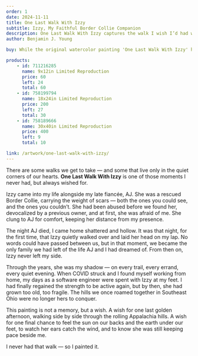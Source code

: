```yaml
---
order: 1
date: 2024-11-11
title: One Last Walk With Izzy
subtitle: Izzy, My Faithful Border Collie Companion
description: One Last Walk With Izzy captures the walk I wish I’d had with my rescued Border Collie, Izzy, in her final days. Adopted alongside my late fiancée, AJ, Izzy overcame a painful past to become my constant companion after AJ's passing. In her youth, she roamed the rolling hills of Southeast Ohio by my side, but by the time I was healthy enough to walk them again, she had grown too old. This painting is my way of giving us that one last walk we never got to take.
author: Benjamin J. Young

buy: While the original watercolor painting 'One Last Walk With Izzy' has been sold, limited edition limited reproductions are still available in various sizes. This emotionally resonant piece continues to connect with collectors, and these high-quality prints offer a meaningful way to bring its story into your own space.

products:
    - id: 711216285
      name: 9x12in Limited Reproduction
      price: 60
      left: 24
      total: 60
    - id: 758199794
      name: 18x24in Limited Reproduction
      price: 200
      left: 27
      total: 30
    - id: 758189666
      name: 30x40in Limited Reproduction
      price: 400
      left: 9
      total: 10

link: /artwork/one-last-walk-with-izzy/
---
```


There are some walks we get to take — and some that live only in the quiet corners of our hearts. **One Last Walk With Izzy** is one of those moments I never had, but always wished for.

<!--more-->

Izzy came into my life alongside my late fiancée, AJ. She was a rescued Border Collie, carrying the weight of scars — both the ones you could see, and the ones you couldn’t. She had been abused before we found her, devocalized by a previous owner, and at first, she was afraid of me. She clung to AJ for comfort, keeping her distance from my presence.

The night AJ died, I came home shattered and hollow. It was that night, for the first time, that Izzy quietly walked over and laid her head on my lap. No words could have passed between us, but in that moment, we became the only family we had left of the life AJ and I had dreamed of. From then on, Izzy never left my side.

Through the years, she was my shadow — on every trail, every errand, every quiet evening. When COVID struck and I found myself working from home, my days as a software engineer were spent with Izzy at my feet. I had finally regained the strength to be active again, but by then, she had grown too old, too fragile. The hills we once roamed together in Southeast Ohio were no longer hers to conquer.

This painting is not a memory, but a wish. A wish for one last golden afternoon, walking side by side through the rolling Appalachia hills. A wish for one final chance to feel the sun on our backs and the earth under our feet, to watch her ears catch the wind, and to know she was still keeping pace beside me.

I never had that walk — so I painted it.